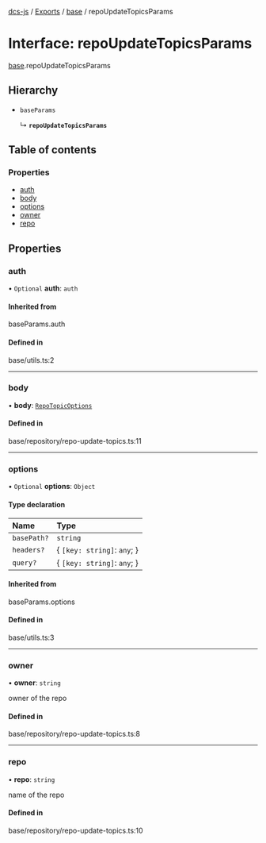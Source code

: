 [dcs-js](../README.md) / [Exports](../modules.md) / [base](../modules/base.md) / repoUpdateTopicsParams

# Interface: repoUpdateTopicsParams

[base](../modules/base.md).repoUpdateTopicsParams

## Hierarchy

- `baseParams`

  ↳ **`repoUpdateTopicsParams`**

## Table of contents

### Properties

- [auth](base.repoUpdateTopicsParams.md#auth)
- [body](base.repoUpdateTopicsParams.md#body)
- [options](base.repoUpdateTopicsParams.md#options)
- [owner](base.repoUpdateTopicsParams.md#owner)
- [repo](base.repoUpdateTopicsParams.md#repo)

## Properties

### <a id="auth" name="auth"></a> auth

• `Optional` **auth**: `auth`

#### Inherited from

baseParams.auth

#### Defined in

base/utils.ts:2

___

### <a id="body" name="body"></a> body

• **body**: [`RepoTopicOptions`](base.RepoTopicOptions.md)

#### Defined in

base/repository/repo-update-topics.ts:11

___

### <a id="options" name="options"></a> options

• `Optional` **options**: `Object`

#### Type declaration

| Name | Type |
| :------ | :------ |
| `basePath?` | `string` |
| `headers?` | { `[key: string]`: `any`;  } |
| `query?` | { `[key: string]`: `any`;  } |

#### Inherited from

baseParams.options

#### Defined in

base/utils.ts:3

___

### <a id="owner" name="owner"></a> owner

• **owner**: `string`

owner of the repo

#### Defined in

base/repository/repo-update-topics.ts:8

___

### <a id="repo" name="repo"></a> repo

• **repo**: `string`

name of the repo

#### Defined in

base/repository/repo-update-topics.ts:10
